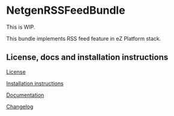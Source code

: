 NetgenRSSFeedBundle
===================

This is WIP.

This bundle implements RSS feed feature in eZ Platform stack.

License, docs and installation instructions
-------------------------------------

[License](LICENSE)

[Installation instructions](doc/INSTALL.md)

[Documentation](doc/DOC.md)

[Changelog](doc/CHANGELOG.md)
